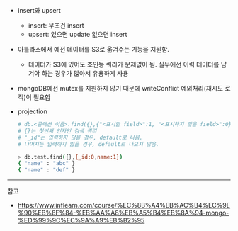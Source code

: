 - insert와 upsert
  - insert: 무조건 insert
  - upsert: 있으면 update 없으면 insert

- 아틀라스에서 예전 데이터를 S3로 옮겨주는 기능을 지원함.
    - 데이터가 S3에 있어도 조인등 쿼리가 문제없이 됨. 실무에선 이력 데이터를 남겨야 하는 경우가 많아서 유용하게 사용

- mongoDB에선 mutex를 지원하지 않기 때문에 writeConflict 예외처리(재시도 로직)이 필요함

- projection

    ```bash
    # db.<콜렉션 이름>.find({},{"<표시할 field>":1, "<표시하지 않을 field>":0})
    # {}는 첫번째 인자인 검색 쿼리
    # "_id"는 입력하지 않을 경우, default로 나옴.
    # 나머지는 입력하지 않을 경우, default로 나오지 않음.

    > db.test.find({},{_id:0,name:1})
    { "name" : "abc" }
    { "name" : "def" }
    ```

---
참고
- https://www.inflearn.com/course/%EC%8B%A4%EB%AC%B4%EC%9E%90%EB%8F%84-%EB%AA%A8%EB%A5%B4%EB%8A%94-mongo-%ED%99%9C%EC%9A%A9%EB%B2%95